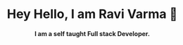 <h1 align='center'>
  Hey Hello, I am Ravi Varma 👋
  <br/>
  <h4 align = 'center'>I am a self taught Full stack Developer.</h4>
</h1>
<!--
**ravira03/ravira03** is a ✨ _special_ ✨ repository because its `README.md` (this file) appears on your GitHub profile.

Here are some ideas to get you started:

- 🔭 I’m currently working on ...
- 🌱 I’m currently learning ...
- 👯 I’m looking to collaborate on ...
- 🤔 I’m looking for help with ...
- 💬 Ask me about ...
- 📫 How to reach me: ...
- 😄 Pronouns: ...
- ⚡ Fun fact: ...
-->
